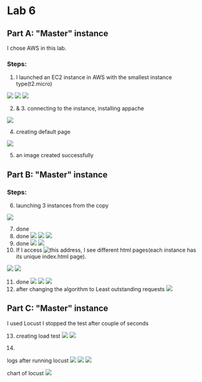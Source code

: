 # Lab 6

## Part A: "Master" instance

I chose AWS in this lab.
### Steps:
1. I launched an EC2 instance in AWS with the smallest instance type(t2.micro)

![](./images/launch_instance1.png)
![](./images/launch_instance2.png)
![](./images/launch_instance3.png)

2. & 3. connecting to the instance, installing appache

![](./images/it_works.png)

4. creating default page

![](./images/hello_lab6.png)

5. an image created successfully

## Part B: "Master" instance

### Steps:

6. launching 3 instances from the copy

![](./images/launch_3instances.png)

7. done
8. done
![](./images/hello_instance1.png)
![](./images/hello_instance2.png)
![](./images/hello_instance3.png)
9. done
![](./images/load_balancer1.png)
![](./images/load_balancer2.png)
10. If I access ![this](http://lab6-895946187.us-west-2.elb.amazonaws.com) address, I see different html pages(each instance has its unique index.html page).

![](./images/hello_load_balancer1.png)
![](./images/hello_load_balancer2.png)

11. done
![](./images/log_lab1.png)
![](./images/log_lab2.png)
![](./images/log_lab3.png)
12. after changing the algorithm to Least outstanding requests
![](./images/change_algorithm.png)



## Part C: "Master" instance

I used Locust
I stopped the test after couple of seconds

13. creating load test
![](./images/locust.png)
![](./images/locust_statistics.png)


14.  
logs after running locust
![](./images/log2_lab1.png)
![](./images/log2_lab2.png)
![](./images/log2_lab3.png)

chart of locust
![](./charts.png)


